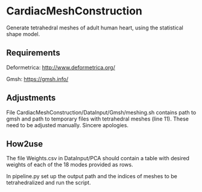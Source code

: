 # CardiacMeshConstruction
Generate tetrahedral meshes of adult human heart, using the statistical shape model.

## Requirements
Deformetrica: http://www.deformetrica.org/

Gmsh: https://gmsh.info/

## Adjustments
File CardiacMeshConstruction/DataInput/Gmsh/meshing.sh contains path to gmsh and path to temporary files with
tetrahedral meshes (line 11). These need to be adjusted manually. Sincere apologies.

## How2use
The file Weights.csv in DataInput/PCA should contain a table with desired weights of each of the 18 modes
provided as rows.

In pipeline.py set up the output path and the indices of meshes to be tetrahedralized and run the script.

